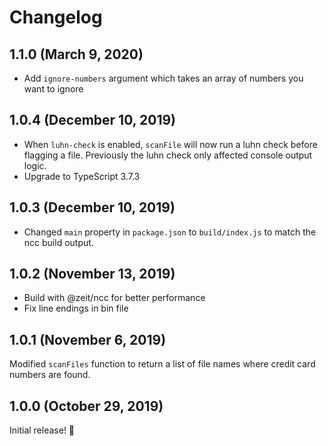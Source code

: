 # Changelog

## 1.1.0 (March 9, 2020)

-  Add `ignore-numbers` argument which takes an array of numbers you want to ignore

## 1.0.4 (December 10, 2019)

- When `luhn-check` is enabled, `scanFile` will now run a luhn check before flagging a file. Previously the luhn check only affected console output logic.
- Upgrade to TypeScript 3.7.3

## 1.0.3 (December 10, 2019)

- Changed `main` property in `package.json` to `build/index.js` to match the ncc build output.

## 1.0.2 (November 13, 2019)

- Build with @zeit/ncc for better performance
- Fix line endings in bin file

## 1.0.1 (November 6, 2019)

Modified `scanFiles` function to return a list of file names where credit card numbers are found.

## 1.0.0 (October 29, 2019)

Initial release! :tada:
